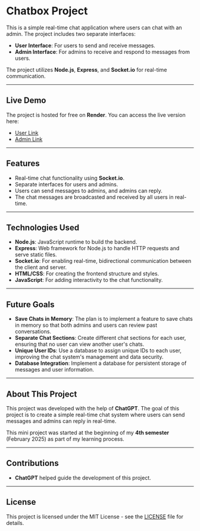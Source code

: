 # Chatbox Project

This is a simple real-time chat application where users can chat with an admin. The project includes two separate interfaces:

- **User Interface**: For users to send and receive messages.
- **Admin Interface**: For admins to receive and respond to messages from users.

The project utilizes **Node.js**, **Express**, and **Socket.io** for real-time communication.

---

## Live Demo

The project is hosted for free on **Render**. You can access the live version here:

- [User Link](https://chatbox-project-aec7.onrender.com/)
- [Admin Link](https://chatbox-project-aec7.onrender.com/admin)

---

## Features

- Real-time chat functionality using **Socket.io**.
- Separate interfaces for users and admins.
- Users can send messages to admins, and admins can reply.
- The chat messages are broadcasted and received by all users in real-time.

---

## Technologies Used

- **Node.js**: JavaScript runtime to build the backend.
- **Express**: Web framework for Node.js to handle HTTP requests and serve static files.
- **Socket.io**: For enabling real-time, bidirectional communication between the client and server.
- **HTML/CSS**: For creating the frontend structure and styles.
- **JavaScript**: For adding interactivity to the chat functionality.

---

## Future Goals

- **Save Chats in Memory**: The plan is to implement a feature to save chats in memory so that both admins and users can review past conversations.
- **Separate Chat Sections**: Create different chat sections for each user, ensuring that no user can view another user's chats.
- **Unique User IDs**: Use a database to assign unique IDs to each user, improving the chat system's management and data security.
- **Database Integration**: Implement a database for persistent storage of messages and user information.

---

## About This Project

This project was developed with the help of **ChatGPT**. The goal of this project is to create a simple real-time chat system where users can send messages and admins can reply in real-time.

This mini project was started at the beginning of my **4th semester** (February 2025) as part of my learning process.

---

## Contributions

- **ChatGPT** helped guide the development of this project.

---

## License

This project is licensed under the MIT License - see the [LICENSE](LICENSE) file for details.

